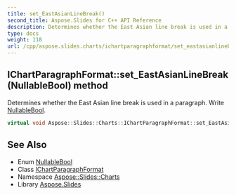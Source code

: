 ```yaml
---
title: set_EastAsianLineBreak()
second_title: Aspose.Slides for C++ API Reference
description: Determines whether the East Asian line break is used in a paragraph. Write NullableBool.
type: docs
weight: 118
url: /cpp/aspose.slides.charts/ichartparagraphformat/set_eastasianlinebreak/
---
```

## IChartParagraphFormat::set_EastAsianLineBreak(NullableBool) method


Determines whether the East Asian line break is used in a paragraph. Write [NullableBool](../../../aspose.slides/nullablebool/).

```cpp
virtual void Aspose::Slides::Charts::IChartParagraphFormat::set_EastAsianLineBreak(NullableBool value)=0
```

## See Also

* Enum [NullableBool](../../aspose.slides/nullablebool/)
* Class [IChartParagraphFormat](./)
* Namespace [Aspose::Slides::Charts](../)
* Library [Aspose.Slides](../../)